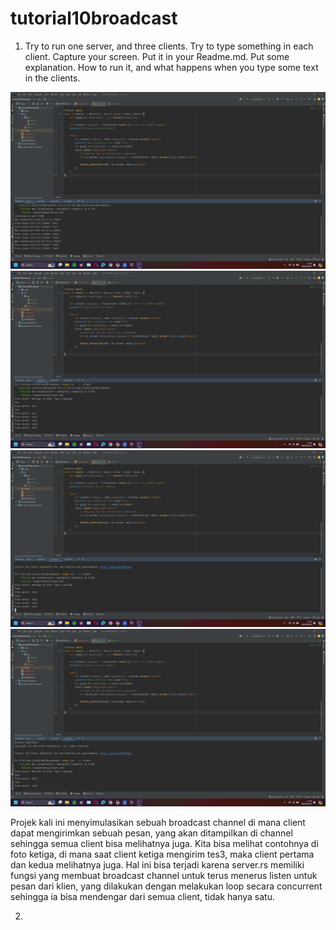 # tutorial10broadcast

1. Try to run one server, and three clients. Try to type something in each client. Capture your
   screen. Put it in your Readme.md. Put some explanation. How to run it, and what happens when
   you type some text in the clients.

<img src="images/Screenshot (453).png">
<img src="images/Screenshot (452).png">
<img src="images/Screenshot (451).png">
<img src="images/Screenshot (450).png">

Projek kali ini menyimulasikan sebuah broadcast channel di mana client dapat mengirimkan sebuah pesan, yang akan ditampilkan
di channel sehingga semua client bisa melihatnya juga. Kita bisa melihat contohnya di foto ketiga, di mana saat client ketiga mengirim tes3, 
maka client pertama dan kedua melihatnya juga. Hal ini bisa terjadi karena server.rs memiliki fungsi yang membuat broadcast channel
untuk terus menerus listen untuk pesan dari klien, yang dilakukan dengan melakukan loop secara concurrent sehingga ia bisa mendengar
dari semua client, tidak hanya satu.

2. 